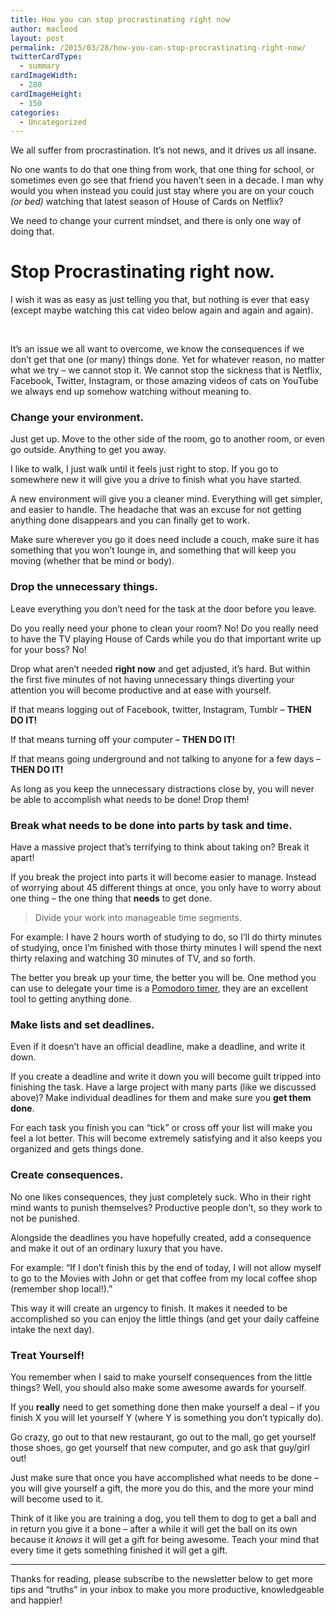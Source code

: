 ```yaml
---
title: How you can stop procrastinating right now
author: macleod
layout: post
permalink: /2015/03/28/how-you-can-stop-procrastinating-right-now/
twitterCardType:
  - summary
cardImageWidth:
  - 280
cardImageHeight:
  - 150
categories:
  - Uncategorized
---
```

We all suffer from procrastination. It&#8217;s not news, and it drives us all insane.

<!--more-->

No one wants to do that one thing from work, that one thing for school, or sometimes even go see that friend you haven’t seen in a decade. I man why would you when instead you could just stay where you are on your couch *(or bed)* watching that latest season of House of Cards on Netflix?

We need to change your current mindset, and there is only one way of doing that.

# Stop Procrastinating right now. 

I wish it was as easy as just telling you that, but nothing is ever that easy (except maybe watching this cat video below again and again and again).

<center>
</center>

&nbsp;

It&#8217;s an issue we all want to overcome, we know the consequences if we don’t get that one (or many) things done. Yet for whatever reason, no matter what we try &#8211; we cannot stop it. We cannot stop the sickness that is Netflix, Facebook, Twitter, Instagram, or those amazing videos of cats on YouTube we always end up somehow watching without meaning to.

### Change your environment. 

Just get up. Move to the other side of the room, go to another room, or even go outside. Anything to get you away.

I like to walk, I just walk until it feels just right to stop. If you go to somewhere new it will give you a drive to finish what you have started.

A new environment will give you a cleaner mind. Everything will get simpler, and easier to handle. The headache that was an excuse for not getting anything done disappears and you can finally get to work.

Make sure wherever you go it does need include a couch, make sure it has something that you won&#8217;t lounge in, and something that will keep you moving (whether that be mind or body).

### Drop the unnecessary things. 

Leave everything you don&#8217;t need for the task at the door before you leave.

Do you really need your phone to clean your room? No! Do you really need to have the TV playing House of Cards while you do that important write up for your boss? No!

Drop what aren&#8217;t needed **right now** and get adjusted, it&#8217;s hard. But within the first five minutes of not having unnecessary things diverting your attention you will become productive and at ease with yourself.

If that means logging out of Facebook, twitter, Instagram, Tumblr &#8211; **THEN DO IT!**

If that means turning off your computer &#8211; **THEN DO IT!**

If that means going underground and not talking to anyone for a few days &#8211; **THEN DO IT!**

As long as you keep the unnecessary distractions close by, you will never be able to accomplish what needs to be done! Drop them!

### Break what needs to be done into parts by task and time. 

Have a massive project that’s terrifying to think about taking on? Break it apart!

If you break the project into parts it will become easier to manage. Instead of worrying about 45 different things at once, you only have to worry about one thing &#8211; the one thing that **needs** to get done.

> Divide your work into manageable time segments.

For example: I have 2 hours worth of studying to do, so I’ll do thirty minutes of studying, once I&#8217;m finished with those thirty minutes I will spend the next thirty relaxing and watching 30 minutes of TV, and so forth.

The better you break up your time, the better you will be. One method you can use to delegate your time is a [Pomodoro timer][1], they are an excellent tool to getting anything done.

### Make lists and set deadlines. 

Even if it doesn&#8217;t have an official deadline, make a deadline, and write it down.

If you create a deadline and write it down you will become guilt tripped into finishing the task. Have a large project with many parts (like we discussed above)? Make individual deadlines for them and make sure you **get them done**.

For each task you finish you can &#8220;tick&#8221; or cross off your list will make you feel a lot better. This will become extremely satisfying and it also keeps you organized and gets things done.

### Create consequences. 

No one likes consequences, they just completely suck. Who in their right mind wants to punish themselves? Productive people don&#8217;t, so they work to not be punished.

Alongside the deadlines you have hopefully created, add a consequence and make it out of an ordinary luxury that you have.

For example: &#8220;If I don’t finish this by the end of today, I will not allow myself to go to the Movies with John or get that coffee from my local coffee shop (remember shop local!).&#8221;

This way it will create an urgency to finish. It makes it needed to be accomplished so you can enjoy the little things (and get your daily caffeine intake the next day).

### Treat Yourself! 

<center>
  <img src="https://33.media.tumblr.com/f5efa01942deac948fa40a4df8e7df95/tumblr_mxvc2mDPiL1sm4vn1o1_500.gif" alt="" />
</center>You remember when I said to make yourself consequences from the little things? Well, you should also make some awesome awards for yourself.

If you **really** need to get something done then make yourself a deal &#8211; if you finish X you will let yourself Y (where Y is something you don&#8217;t typically do).

Go crazy, go out to that new restaurant, go out to the mall, go get yourself those shoes, go get yourself that new computer, and go ask that guy/girl out!

Just make sure that once you have accomplished what needs to be done &#8211; you will give yourself a gift, the more you do this, and the more your mind will become used to it.

Think of it like you are training a dog, you tell them to dog to get a ball and in return you give it a bone &#8211; after a while it will get the ball on its own because it *knows* it will get a gift for being awesome. Teach your mind that every time it gets something finished it will get a gift.

* * *

Thanks for reading, please subscribe to the newsletter below to get more tips and &#8220;truths&#8221; in your inbox to make you more productive, knowledgeable and happier!

 [1]: http://tomato-timer.com/